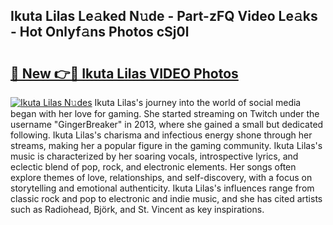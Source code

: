 ## Ikuta Lilas Le𝚊ked N𝚞de - Part-zFQ Video Le𝚊ks - Hot Onlyf𝚊ns Photos cSj0l

# <h2><a href="http://ac11223.deff.icu/?id=Ikuta+Lilas">🔗 New 👉🔴 Ikuta Lilas VIDEO Photos</a></h2>

[![Ikuta Lilas N𝚞des](https://i.imgur.com/rIISA9y.gif)](http://ac11223.deff.icu/?id=Ikuta+Lilas)
Ikuta Lilas's journey into the world of social media began with her love for gaming. She started streaming on Twitch under the username "GingerBreaker" in 2013, where she gained a small but dedicated following. Ikuta Lilas's charisma and infectious energy shone through her streams, making her a popular figure in the gaming community. Ikuta Lilas's music is characterized by her soaring vocals, introspective lyrics, and eclectic blend of pop, rock, and electronic elements. Her songs often explore themes of love, relationships, and self-discovery, with a focus on storytelling and emotional authenticity. Ikuta Lilas's influences range from classic rock and pop to electronic and indie music, and she has cited artists such as Radiohead, Björk, and St. Vincent as key inspirations.
